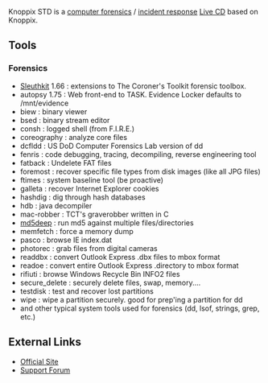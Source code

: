 Knoppix STD is a [computer forensics](computer_forensics "wikilink") /
[incident response](Incident_Response "wikilink") [Live
CD](Live_CD "wikilink") based on Knoppix.

## Tools

### Forensics

- [Sleuthkit](Sleuthkit "wikilink") 1.66 : extensions to The Coroner's
  Toolkit forensic toolbox.
- autopsy 1.75 : Web front-end to TASK. Evidence Locker defaults to
  /mnt/evidence
- biew : binary viewer
- bsed : binary stream editor
- consh : logged shell (from F.I.R.E.)
- coreography : analyze core files
- dcfldd : US DoD Computer Forensics Lab version of dd
- fenris : code debugging, tracing, decompiling, reverse engineering
  tool
- fatback : Undelete FAT files
- foremost : recover specific file types from disk images (like all JPG
  files)
- ftimes : system baseline tool (be proactive)
- galleta : recover Internet Explorer cookies
- hashdig : dig through hash databases
- hdb : java decompiler
- mac-robber : TCT's graverobber written in C
- [md5deep](md5deep "wikilink") : run md5 against multiple
  files/directories
- memfetch : force a memory dump
- pasco : browse IE index.dat
- photorec : grab files from digital cameras
- readdbx : convert Outlook Express .dbx files to mbox format
- readoe : convert entire Outlook Express .directory to mbox format
- rifiuti : browse Windows Recycle Bin INFO2 files
- secure_delete : securely delete files, swap, memory....
- testdisk : test and recover lost partitions
- wipe : wipe a partition securely. good for prep'ing a partition for dd
- and other typical system tools used for forensics (dd, lsof, strings,
  grep, etc.)

## External Links

- [Official Site](http://s-t-d.org/)
- [Support Forum](http://forum.s-t-d.org/)